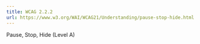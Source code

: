 ```yaml
---
title: WCAG 2.2.2
url: https://www.w3.org/WAI/WCAG21/Understanding/pause-stop-hide.html
---
```

Pause, Stop, Hide (Level A)